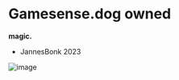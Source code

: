 # Gamesense.dog owned
**magic.**
- JannesBonk 2023

![image](https://cdn3.emoji.gg/emojis/9550-idk.png)


